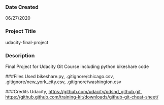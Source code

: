 ### Date Created
06/27/2020

### Project Title
udacity-final-project

### Description
Final Project for Udacity Git Course including python bikeshare code

###Files Used
bikeshare.py, .gitignore/chicago.csv, .gitignore/new_york_city.csv, .gitignore/washington.csv

###Credits
Udacity, https://github.com/udacity/pdsnd_github.git, https://github.github.com/training-kit/downloads/github-git-cheat-sheet/
